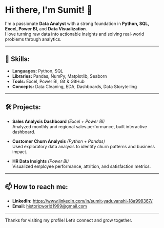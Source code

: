 # Hi there, I'm Sumit! 👋

I'm a passionate **Data Analyst** with a strong foundation in **Python, SQL, Excel, Power BI**, and **Data Visualization**.  
I love turning raw data into actionable insights and solving real-world problems through analytics.

---

## 🧰 Skills:
- **Languages:** Python, SQL
- **Libraries:** Pandas, NumPy, Matplotlib, Seaborn
- **Tools:** Excel, Power BI, Git & GitHub
- **Concepts:** Data Cleaning, EDA, Dashboards, Data Storytelling

---

## 🛠️ Projects:
- **Sales Analysis Dashboard** *(Excel + Power BI)*  
  Analyzed monthly and regional sales performance, built interactive dashboard.

- **Customer Churn Analysis** *(Python + Pandas)*  
  Used exploratory data analysis to identify churn patterns and business impact.

- **HR Data Insights** *(Power BI)*  
  Visualized employee performance, attrition, and satisfaction metrics.

---

## 📫 How to reach me:
- **LinkedIn:**  https://www.linkedin.com/in/sumit-yaduvanshi-18a999367/
- **Email:** historicworld1999@gmail.com

---

Thanks for visiting my profile! Let’s connect and grow together.
